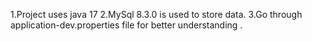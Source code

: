1.Project uses java 17
2.MySql 8.3.0 is used to store data.
3.Go through application-dev.properties file for better understanding .
